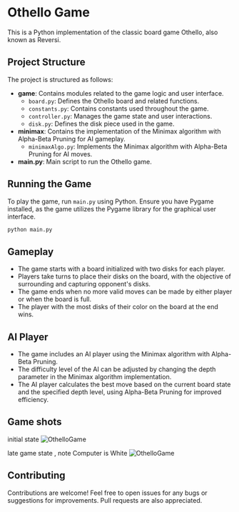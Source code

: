 # Othello Game

This is a Python implementation of the classic board game Othello, also known as Reversi.

## Project Structure

The project is structured as follows:

- **game**: Contains modules related to the game logic and user interface.
  - `board.py`: Defines the Othello board and related functions.
  - `constants.py`: Contains constants used throughout the game.
  - `controller.py`: Manages the game state and user interactions.
  - `disk.py`: Defines the disk piece used in the game.
- **minimax**: Contains the implementation of the Minimax algorithm with Alpha-Beta Pruning for AI gameplay.
  - `minimaxAlgo.py`: Implements the Minimax algorithm with Alpha-Beta Pruning for AI moves.
- **main.py**: Main script to run the Othello game.

## Running the Game

To play the game, run `main.py` using Python. Ensure you have Pygame installed, as the game utilizes the Pygame library for the graphical user interface.

```bash
python main.py
```

## Gameplay

- The game starts with a board initialized with two disks for each player.
- Players take turns to place their disks on the board, with the objective of surrounding and capturing opponent's disks.
- The game ends when no more valid moves can be made by either player or when the board is full.
- The player with the most disks of their color on the board at the end wins.

## AI Player

- The game includes an AI player using the Minimax algorithm with Alpha-Beta Pruning.
- The difficulty level of the AI can be adjusted by changing the depth parameter in the Minimax algorithm implementation.
- The AI player calculates the best move based on the current board state and the specified depth level, using Alpha-Beta Pruning for improved efficiency.

## Game shots
initial state
![OthelloGame](init_state.png)

late game state , note Computer is White
![OthelloGame](late_state.png)

## Contributing

Contributions are welcome! Feel free to open issues for any bugs or suggestions for improvements. Pull requests are also appreciated.